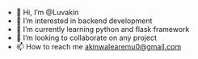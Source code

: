 - 👋 Hi, I’m @Luvakin
- 👀 I’m interested in backend development 
- 🌱 I’m currently learning python and flask framework 
- 💞️ I’m looking to collaborate on any project 
- 📫 How to reach me akinwalearemu0@gmail.com 

<!---
Luvakin/Luvakin is a ✨ special ✨ repository because its `README.md` (this file) appears on your GitHub profile.
You can click the Preview link to take a look at your changes.
--->
